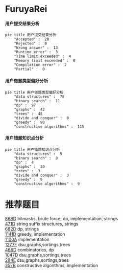 # FuruyaRei

<!-- tabs:start -->



#### **用户提交结果分析**

```mermaid
pie title 用户提交结果分析
    "Accepted" :  28
    "Rejected" :  0
    "Wrong answer" :  13
    "Runtime error" :  3
    "Time limit exceeded" :  4
    "Memory limit exceeded" :  0
    "Compilation error" :  2
    "Partial" :  0
```

#### **用户做题类型偏好分析**

```mermaid
pie title 用户做题类型偏好分析
    "data structures" :  78
    "binary search" :  11
    "dp" :  97
    "graphs" :  42
    "trees" :  48
    "divide and conquer" :  0
    "greedy" :  90
    "constructive algorithms" :  115
```
#### **用户错题知识点分析**

```mermaid
pie title 用户错题知识点分析
    "data structures" :  5
    "binary search" :  0
    "dp" :  4
    "graphs" :  30
    "trees" :  3
    "divide and conquer" :  3
    "greedy" :  9
    "constructive algorithms" :  9
```



<!-- tabs:end -->
# 推荐题目
[868D](https://codeforces.com/contest/868/problem/D)		bitmasks,
                        brute force,
                        dp,
                        implementation,
                        strings		  
[471D](https://codeforces.com/contest/471/problem/D)		string suffix structures,
                        strings		  
[682D](https://codeforces.com/contest/682/problem/D)		dp,
                        strings		  
[1141D](https://codeforces.com/contest/1141/problem/D)		greedy,
                        implementation		  
[1100A](https://codeforces.com/contest/1100/problem/A)		implementation		  
[1277F](https://codeforces.com/contest/1277/problem/F)		dsu,graphs,sortings,trees		  
[466D](https://codeforces.com/contest/466/problem/D)		combinatorics,
                        dp		  
[1047D](https://codeforces.com/contest/1047/problem/D)		dsu,graphs,sortings,trees		  
[284E](https://codeforces.com/contest/284/problem/E)		dsu,graphs,sortings,trees		  
[357B](https://codeforces.com/contest/357/problem/B)		constructive algorithms,
                        implementation		  
